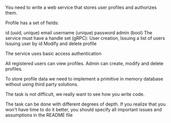 You need to write a web service that stores user profiles and authorizes them.

Profile has a set of fields:

id (uuid, unique)
email
username (unique)
password
admin (bool)
The service must have a handle set (gRPC): User creation, Issuing a list of users Issuing user by id Modify and delete profile

The service uses basic access authentication

All registered users can view profiles. Admin can create, modify and delete profiles.

To store profile data we need to implement a primitive in memory database without using third party solutions.

The task is not difficult, we really want to see how you write code.

The task can be done with different degrees of depth. If you realize that you won't have time to do it better, you should specify all important issues and assumptions in the README file